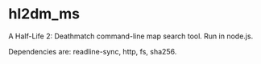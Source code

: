 # hl2dm_ms
A Half-Life 2: Deathmatch command-line map search tool.
Run in node.js.

Dependencies are: readline-sync, http, fs, sha256.
